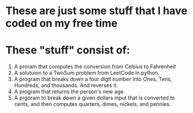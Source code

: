 # These are just some stuff that I have coded on my free time
# These "stuff" consist of:
1. A proram that computes the conversion from Celsius to Fahrenheit
2. A solutuion to a TwoSum problem from LeetCode in python.
3. A program that breaks down a four digit number into Ones, Tens, Hundreds, and thousands. And reverses it.
4. A program that returns the person's new age.
5. A prgoram to break down a given dollars input that is converted to cents, and then computes quarters, dimes, nickels, and pennies.

